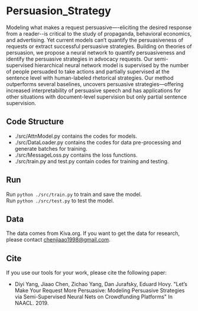 # Persuasion_Strategy

Modeling what makes a request persuasive—-eliciting the desired response from a reader--is critical to the study of propaganda, behavioral economics, and advertising. Yet current models can’t quantify the persuasiveness of requests or extract successful persuasive strategies. Building on theories of persuasion, we propose a neural network to quantify persuasiveness and identify the persuasive strategies in advocacy requests. Our semi-supervised hierarchical neural network model is supervised by the number of people persuaded to take actions and partially supervised at the sentence level with human-labeled rhetorical strategies. Our method outperforms several baselines, uncovers persuasive strategies—offering increased interpretability of persuasive speech and has applications for other situations with document-level supervision but only partial sentence supervision.

## Code Structure

* ./src/AttnModel.py contains the codes for models.    
* ./src/DataLoader.py contains the codes for data pre-processing and generate batches for training.     
* ./src/MessageLoss.py contains the loss functions.     
* ./src/train.py and test.py contain codes for training and testing.

## Run

Run ```python ./src/train.py``` to train and save the model.         
Run ```python ./src/test.py```  to test the model.

## Data

The data comes from Kiva.org. If you want to get the data for research, please contact chenjiaao1998@gmail.com.

## Cite
If you use our tools for your work, please cite the following paper:

* Diyi Yang, Jiaao Chen, Zichao Yang, Dan Jurafsky, Eduard Hovy. "Let’s Make Your Request More Persuasive: Modeling Persuasive Strategies via Semi-Supervised Neural Nets on Crowdfunding Platforms" In NAACL. 2019.

